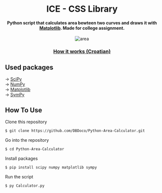 <h1 align="center">
  ICE - CSS Library
  <br>
</h1>

<h4 align="center">Python script that calculates area bewteen two curves and draws it with <a href="https://matplotlib.org/">Matplotlib</a>. Made for college assignment.</h4>

<p align="center">
  <img src="https://i.imgur.com/rZ7t8tq.png" alt="area" />
</p>

<div align="center">
  <h3>
    <a href="https://mega.nz/file/UBRymKJK#RZ5WNYjBQGerfHtTJcRBCpGygYW29XWCcFnLBbUgFTA">
      How it works (Croatian)
    </a>
</h3>
</div>

## Used packages

-> <a href="https://scipy.org/">SciPy</a><br>
-> <a href="https://numpy.org/">NumPy</a><br>
-> <a href="https://matplotlib.org/">Matplotlib</a><br>
-> <a href="https://www.sympy.org/en/index.html">SymPy</a>

## How To Use

Clone this repository
```bash
$ git clone https://github.com/DBDoco/Python-Area-Calculator.git
```

Go into the repository
```bash
$ cd Python-Area-Calculator
```
Install packages
```bash
$ pip install scipy numpy matplotlib sympy
```

Run the script
```bash
$ py Calculator.py
```
